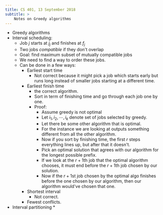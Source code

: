 ```yaml
---
title: CS 401, 13 September 2018
subtitle: >
    Notes on Greedy algorithms
---
```

* Greedy algorithms
* Interval scheduling:
    * Job $j$ starts at $j_j$ and finishes at $f_j$
    * Two jobs _compatible_ if they don't overlap
    * Goal: find maximum subset of mutually compatible jobs
    * We need to find a way to order these jobs.
    * Can be done in a few ways:
        * Earliest start time
            * Not correct because it might pick a job which starts early but runs long instead of smaller jobs starting at a different time.
        * Earliest finish time
            * the correct algorithm.
            * Sort in term of finishing time and go through each job one by one.
            * Proof:
                * Assume greedy is not optimal
                * Let $i_1, i_2, \cdots, i_k$ denote set of jobs selected by greedy.
                * Let there be some other algorithm that is optimal.
                * For the instance we are looking at outputs something different from all the other algorithm.
                * Now if you sort by finishing time, the first $r$ steps everything lines up, but after that it doesn't.
                * Pick an optimal solution that agrees with our algorithm for the longest possible prefix.
                * If we look at the $r + 1$th job that the optimal algorithm chooses, it must end before the $r + 1$th job chosen by our solution.
                * Now if the $r + 1$st job chosen by the optimal algo finishes before the one chosen by our algorithm, then our algorithm would've chosen that one.
        * Shortest interval
            * Not correct.
        * Fewest conflicts.
* Interval partitioning
    * 
